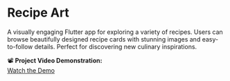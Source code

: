 # Recipe Art

A visually engaging Flutter app for exploring a variety of recipes. Users can browse beautifully designed recipe cards with stunning images and easy-to-follow details. Perfect for discovering new culinary inspirations. 

📽 **Project Video Demonstration:**  
[Watch the Demo](https://sites.google.com/view/dev011-portfolio/home)  
